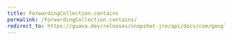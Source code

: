 ```yaml
---
title: ForwardingCollection.contains
permalink: /ForwardingCollection.contains/
redirect_to: https://guava.dev/releases/snapshot-jre/api/docs/com/google/common/collect/ForwardingCollection.html#contains-java.lang.Object-
---
```

